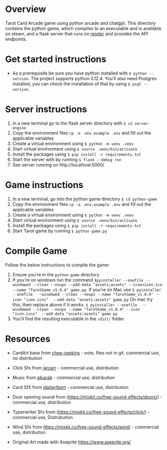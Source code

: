 # Overview
Tarot Card Arcade game using python arcade and chatgpt. This directory contains the python game, which compiles to an executable and is available on steam, and a flask server that runs on [render](https://render.com/) and provides the API endpoints.

# Get started instructions 
* As a prerequisite be sure you have python installed with `$ python --version`. The project supports python 3.12.4. You'll also need Postgres installed, you can check the installation of that by using `$ psql --version`.
# Server instructions
1. In a new terminal go to the flask server directory with `$ cd server-engine`
2. Copy the environment files `cp -a .env.example .env` and fill out the applicable variables 
3. Create a virtual environment using `$ python -m venv .venv`
4. Start virtual environment using `$ source .venv/bin/activate`
5. Install the packages using `$ pip install -r requirements.txt`
6. Start the server with by running `$ flask --debug run`
7. See server running on http://localhost:5000/

# Game instructions 
1. In a new terminal, go into the python game directory `$ cd python-game` 
2. Copy the environment files `cp -a .env.example .env` and fill out the applicable variables
3. Create a virtual environment using `$ python -m venv .venv`
4. Start virtual environment using `$ source .venv/bin/activate`
5. Install the packages using `$ pip install -r requirements.txt`
6. Start Tarot game by running `$ python game.py`

# Compile Game 
Follow the below instructions to compile the game: 
1. Ensure you're in the  `python-game` directory 
2. If you're on windows run the command `$pyinstaller --onefile --windowed --clean --noupx --add-data "assets;assets" --icon=icon.ico --name "TarotGame_v1.0.4" game.py`.
If you're on Mac use `$ pyinstaller --onefile  --windowed --clean --noupx --name "TarotGame_v1.0.4" --icon "icon.icns"  --add-data "assets:assets" game.py`
On mac try this, then replace above if it works. `$ pyinstaller --onefile  --windowed --clean --noupx --name "TarotGame_v1.0.4" --icon "icon.icns"  --add-data "assets:assets" game.py`
3. You'll find the resulting executable in the  `/dist/` folder



# Resources
* CardArt base from [chee-seekins](https://chee-seekins.itch.io/tarot) - note, files not in git. commercial use, no distribution 
* Click Sfx from [jarzarr](https://jarzarr.itch.io/ui-button-sounds) - commercial use, distribution
* Music from [alkarab](https://alkakrab.itch.io/free-12-tracks-pixel-rpg-game-music-pack) - commercial use, distribution
* Card SfX from [jdshertbert](https://jdsherbert.itch.io/tabletop-games-sfx-pack) - commercial use, distribution
* Door opening sound from (https://mixkit.co/free-sound-effects/doors/) - commercial use, distribution
* Typerwriter Sfx from (https://mixkit.co/free-sound-effects/click/) - commercial use, Distrubution
* Wind Sfx from https://mixkit.co/free-sound-effects/wind/ - commercial use, distribution

* Original Art made with Aseprite https://www.aseprite.org/
